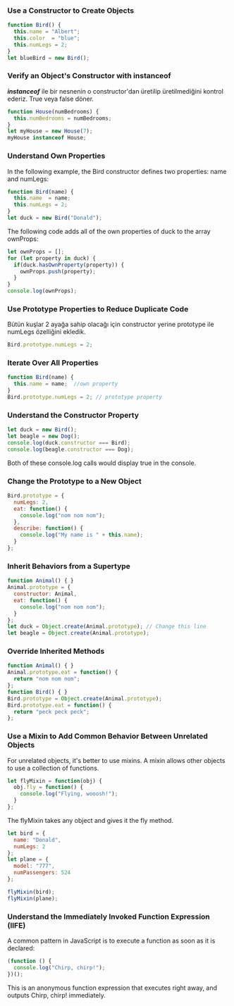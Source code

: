 ### Use a Constructor to Create Objects

```js
function Bird() {
  this.name = "Albert";
  this.color  = "blue";
  this.numLegs = 2;
}
let blueBird = new Bird();
```

### Verify an Object's Constructor with instanceof

***instanceof*** ile bir nesnenin o constructor'dan üretilip üretilmediğini kontrol ederiz. True veya false döner.

```js
function House(numBedrooms) {
  this.numBedrooms = numBedrooms;
}
let myHouse = new House(7);
myHouse instanceof House;
```

### Understand Own Properties

In the following example, the Bird constructor defines two properties: name and numLegs:
```js
function Bird(name) {
  this.name  = name;
  this.numLegs = 2;
}
let duck = new Bird("Donald");
```

The following code adds all of the own properties of duck to the array ownProps:
```js
let ownProps = [];
for (let property in duck) {
  if(duck.hasOwnProperty(property)) {
    ownProps.push(property);
  }
}
console.log(ownProps);
```

### Use Prototype Properties to Reduce Duplicate Code

Bütün kuşlar 2 ayağa sahip olacağı için constructor yerine prototype ile numLegs özelliğini ekledik. 
```js
Bird.prototype.numLegs = 2;
```

### Iterate Over All Properties

```js
function Bird(name) {
  this.name = name;  //own property
}
Bird.prototype.numLegs = 2; // prototype property
```

### Understand the Constructor Property

```js
let duck = new Bird();
let beagle = new Dog();
console.log(duck.constructor === Bird); 
console.log(beagle.constructor === Dog);
```
Both of these console.log calls would display true in the console.

### Change the Prototype to a New Object

```js
Bird.prototype = {
  numLegs: 2, 
  eat: function() {
    console.log("nom nom nom");
  },
  describe: function() {
    console.log("My name is " + this.name);
  }
};
```

### Inherit Behaviors from a Supertype

```js
function Animal() { }
Animal.prototype = {
  constructor: Animal,
  eat: function() {
    console.log("nom nom nom");
  }
};
let duck = Object.create(Animal.prototype); // Change this line
let beagle = Object.create(Animal.prototype); 
```

### Override Inherited Methods

```js
function Animal() { }
Animal.prototype.eat = function() {
  return "nom nom nom";
};
function Bird() { }
Bird.prototype = Object.create(Animal.prototype);
Bird.prototype.eat = function() {
  return "peck peck peck";
};
```

### Use a Mixin to Add Common Behavior Between Unrelated Objects

For unrelated objects, it's better to use mixins. A mixin allows other objects to use a collection of functions.
```js
let flyMixin = function(obj) {
  obj.fly = function() {
    console.log("Flying, wooosh!");
  }
};
```
The flyMixin takes any object and gives it the fly method.
```js
let bird = {
  name: "Donald",
  numLegs: 2
};
let plane = {
  model: "777",
  numPassengers: 524
};

flyMixin(bird);
flyMixin(plane);
```

### Understand the Immediately Invoked Function Expression (IIFE)

A common pattern in JavaScript is to execute a function as soon as it is declared:
```js
(function () {
  console.log("Chirp, chirp!");
})();
```
This is an anonymous function expression that executes right away, and outputs Chirp, chirp! immediately.



